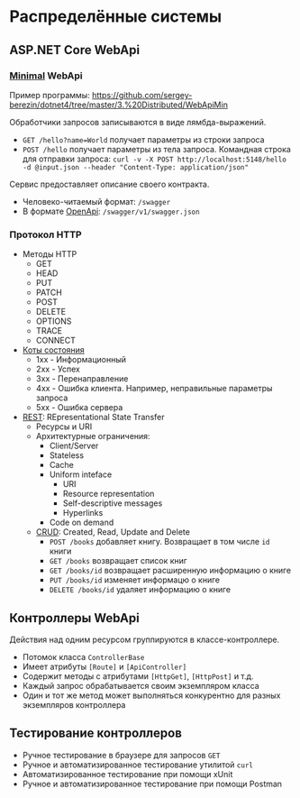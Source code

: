 # Распределённые системы

## ASP.NET Core WebApi

### [Minimal](https://learn.microsoft.com/en-us/aspnet/core/fundamentals/apis?view=aspnetcore-9.0) WebApi 

Пример программы: https://github.com/sergey-berezin/dotnet4/tree/master/3.%20Distributed/WebApiMin

Обработчики запросов записываются в виде лямбда-выражений.

* `GET /hello?name=World` получает параметры из строки запроса
* `POST /hello` получает параметры из тела запроса. Командная строка для отправки запроса: `curl -v -X POST http://localhost:5148/hello -d @input.json --header "Content-Type: application/json"` 

Сервис предоставляет описание своего контракта.

* Человеко-читаемый формат: `/swagger`
* В формате [OpenApi](https://spec.openapis.org/oas/latest.html): `/swagger/v1/swagger.json`

### Протокол HTTP

* Методы HTTP
    * GET
    * HEAD
    * PUT
    * PATCH
    * POST
    * DELETE
    * OPTIONS
    * TRACE
    * CONNECT
* [Коты состояния](https://http.cat/)
    * 1xx - Информационный
    * 2xx - Успех
    * 3xx - Перенаправление
    * 4xx - Ошибка клиента. Например, неправильные параметры запроса
    * 5xx - Ошибка сервера
* [REST](https://en.wikipedia.org/wiki/REST): REpresentational State Transfer
  * Ресурсы и URI
  * Архитектурные ограничения:
    * Client/Server
    * Stateless
    * Cache
    * Uniform inteface
      * URI
      * Resource representation
      * Self-descriptive messages
      * Hyperlinks
    * Code on demand
  * [CRUD](): Created, Read, Update and Delete
    * `POST /books` добавляет книгу. Возвращает в том числе `id` книги
    * `GET /books` возвращает список книг
    * `GET /books/id` возвращает расширенную информацию о книге
    * `PUT /books/id` изменяет информацю о книге
    * `DELETE /books/id` удаляет информацию о книге
  
## Контроллеры WebApi

Действия над одним ресурсом группируются в классе-контроллере.
* Потомок класса `ControllerBase`
* Имеет атрибуты `[Route]` и `[ApiController]`
* Содержит методы с атрибутами `[HttpGet]`, `[HttpPost]` и т.д.
* Каждый запрос обрабатывается своим экземпляром класса
* Один и тот же метод может выполняться конкурентно для разных экземпляров контроллера

## Тестирование контроллеров
* Ручное тестирование в браузере для запросов `GET`
* Ручное и автоматизированное тестирование утилитой `curl`
* Автоматизированное тестирование при помощи xUnit
* Ручное и автоматизированное тестирование при помощи Postman 